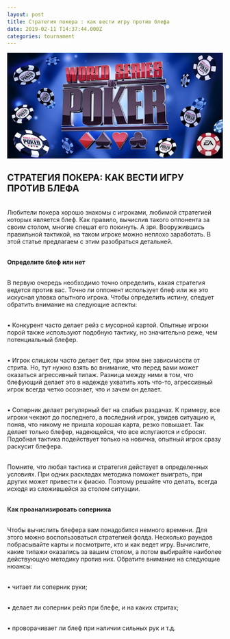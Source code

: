 ```yaml
---
layout: post
title: Стратегия покера : как вести игру против блефа
date: 2019-02-11 T14:37:44.000Z
categories: tournament
---
```


<img src="/images/fulls/TOURNAMENT.jpeg" class="fit image"> 

## СТРАТЕГИЯ ПОКЕРА: КАК ВЕСТИ ИГРУ ПРОТИВ БЛЕФА

<br>Любители покера хорошо знакомы с игроками, любимой стратегией которых является блеф. Как правило, вычислив такого оппонента за своим столом, многие спешат его покинуть. А зря. Вооружившись правильной тактикой, на таком игроке можно неплохо заработать. В этой статье предлагаем с этим разобраться детальней. 

<br><strong>Определите блеф или нет</strong>

<br>В первую очередь необходимо точно определить, какая стратегия ведется против вас. Точно ли оппонент использует блеф или же это искусная уловка опытного игрока. Чтобы определить истину, следует обратить внимание на следующие аспекты:

<br>•	Конкурент часто делает рейз с мусорной картой. Опытные игроки порой также используют подобную тактику, но значительно реже, чем потенциальный блефер.

<br>•	Игрок слишком часто делает бет, при этом вне зависимости от стрита. Но, тут нужно взять во внимание, что перед вами может оказаться агрессивный типаж. Разница между ними в том, что блефующий делает это в надежде ухватить хоть что-то, агрессивный игрок всегда четко осознает, что и зачем он делает.

<br>•	Соперник делает регулярный бет на слабых раздачах. К примеру, все игроки чекают до последнего, а последний игрок, увидев ситуацию и, поняв, что никому не пришла хорошая карта, резко повышает. Так делает только блефер, надеющейся, что все испугаются и сбросят. Подобная тактика подействует только на новичка, опытный игрок сразу раскусит блефера.

<br>Помните, что любая тактика и стратегия действует в определенных условиях. При одних раскладах методика поможет выиграть, при других может привести к фиаско. Поэтому решайте что делать, всегда исходя из сложившейся за столом ситуации.

<br><strong>Как проанализировать соперника</strong>

<br>Чтобы вычислить блефера вам понадобится немного времени. Для этого можно воспользоваться стратегией фолда. Несколько раундов побрасывайте карты и посмотрите, кто и как ведет игру. Вычислите, какие типажи оказались за вашим столом, а потом выбирайте наиболее действующую методику против них. Обратите внимание на следующие нюансы:

<br>•	читает ли соперник руки;

<br>•	делает ли соперник рейз при блефе, и на каких стритах;

<br>•	проворачивает ли блеф при наличии сильных рук и т.д.

